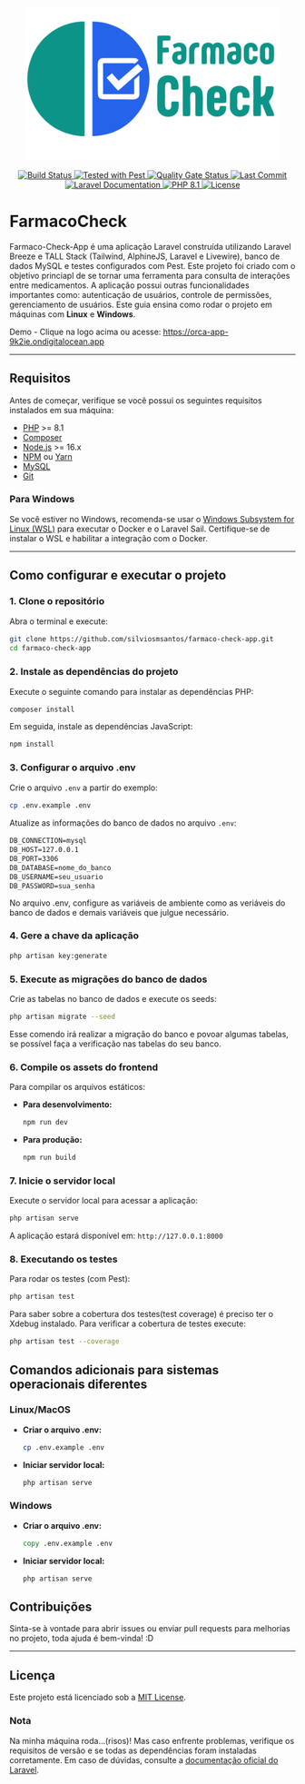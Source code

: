 <p align="center"><a href="https://orca-app-9k2ie.ondigitalocean.app/" target="_blank"><img src="https://github.com/silviosmsantos/FarmacoCheck/blob/main/farmacocheckSVG.svg" width="450" alt="Laravel Logo"></a></p>

<p align="center">
  <a href="https://github.com/silviosmsantos/FarmacoCheck/actions">
    <img src="https://github.com/laravel/framework/workflows/tests/badge.svg" alt="Build Status">
  </a>
  <a href="https://pestphp.com">
    <img src="https://img.shields.io/badge/Tested_with-Pest-7b42bc" alt="Tested with Pest">
  </a>
    <a href="https://github.com/silviosmsantos/FarmacoCheck/runs/34810727501">
    <img src="https://sonarcloud.io/api/project_badges/measure?project=silviosmsantos_FarmacoCheck&metric=alert_status" alt="Quality Gate Status">
  </a>
  <a href="https://github.com/silviosmsantos/FarmacoCheck/commits/main">
    <img src="https://img.shields.io/github/last-commit/silviosmsantos/FarmacoCheck" alt="Last Commit">
  </a>
  <a href="https://laravel.com/docs/11.x">
    <img src="https://img.shields.io/badge/Laravel-Documentation-orange" alt="Laravel Documentation">
  </a>
  <a href="https://www.php.net/">
    <img src="https://img.shields.io/badge/PHP-8.1-blue" alt="PHP 8.1">
  </a>
  <a href="https://packagist.org/packages/laravel/framework">
    <img src="https://img.shields.io/badge/License-MIT-green" alt="License">
  </a>
</p>


# FarmacoCheck

Farmaco-Check-App é uma aplicação Laravel construída utilizando Laravel Breeze e TALL Stack (Tailwind, AlphineJS, Laravel e Livewire), banco de dados MySQL e testes configurados com Pest. Este projeto foi criado com o objetivo princiapl de se tornar uma ferramenta para consulta de interações entre medicamentos. A aplicação possui outras funcionalidades importantes como: autenticação de usuários, controle de permissões, gerenciamento de usuários. 
Este guia ensina como rodar o projeto em máquinas com **Linux** e **Windows**.

Demo - Clique na logo acima ou acesse: https://orca-app-9k2ie.ondigitalocean.app

---

## Requisitos

Antes de começar, verifique se você possui os seguintes requisitos instalados em sua máquina:

- [PHP](https://www.php.net/downloads) >= 8.1
- [Composer](https://getcomposer.org/)
- [Node.js](https://nodejs.org/) >= 16.x
- [NPM](https://www.npmjs.com/) ou [Yarn](https://yarnpkg.com/)
- [MySQL](https://dev.mysql.com/downloads/)
- [Git](https://git-scm.com/)

### Para Windows

Se você estiver no Windows, recomenda-se usar o [Windows Subsystem for Linux (WSL)](https://learn.microsoft.com/en-us/windows/wsl/) para executar o Docker e o Laravel Sail. Certifique-se de instalar o WSL e habilitar a integração com o Docker.

---


## Como configurar e executar o projeto

### 1. Clone o repositório

Abra o terminal e execute:

```bash
git clone https://github.com/silviosmsantos/farmaco-check-app.git
cd farmaco-check-app
```

### 2. Instale as dependências do projeto

Execute o seguinte comando para instalar as dependências PHP:

```bash
composer install
```

Em seguida, instale as dependências JavaScript:

```bash
npm install
```

### 3. Configurar o arquivo .env

Crie o arquivo `.env` a partir do exemplo:

```bash
cp .env.example .env
```

Atualize as informações do banco de dados no arquivo `.env`:

```
DB_CONNECTION=mysql
DB_HOST=127.0.0.1
DB_PORT=3306
DB_DATABASE=nome_do_banco
DB_USERNAME=seu_usuario
DB_PASSWORD=sua_senha
```

No arquivo .env, configure as variáveis de ambiente como as veriáveis do banco de dados e demais variáveis que julgue necessário.

### 4. Gere a chave da aplicação

```bash
php artisan key:generate
```

### 5. Execute as migrações do banco de dados

Crie as tabelas no banco de dados e execute os seeds:

```bash
php artisan migrate --seed
```

Esse comendo irá realizar a migração do banco e povoar algumas tabelas, se possível faça a verificação nas tabelas do seu banco.

### 6. Compile os assets do frontend

Para compilar os arquivos estáticos:

- **Para desenvolvimento:**
  ```bash
  npm run dev
  ```
- **Para produção:**
  ```bash
  npm run build
  ```

### 7. Inicie o servidor local

Execute o servidor local para acessar a aplicação:

```bash
php artisan serve
```

A aplicação estará disponível em: `http://127.0.0.1:8000`

### 8. Executando os testes

Para rodar os testes (com Pest):

```bash
php artisan test
```

Para saber sobre a cobertura dos testes(test coverage) é preciso ter o Xdebug instalado. Para verificar a cobertura de testes execute:

```bash
php artisan test --coverage
```

## Comandos adicionais para sistemas operacionais diferentes

### Linux/MacOS
- **Criar o arquivo .env:**
  ```bash
  cp .env.example .env
  ```
- **Iniciar servidor local:**
  ```bash
  php artisan serve
  ```

### Windows
- **Criar o arquivo .env:**
  ```cmd
  copy .env.example .env
  ```
- **Iniciar servidor local:**
  ```cmd
  php artisan serve
  ```

## Contribuições

Sinta-se à vontade para abrir issues ou enviar pull requests para melhorias no projeto, toda ajuda é bem-vinda! :D

---

## Licença

Este projeto está licenciado sob a [MIT License](LICENSE).

### Nota
Na minha máquina roda...(risos)! Mas caso enfrente problemas, verifique os requisitos de versão e se todas as dependências foram instaladas corretamente. Em caso de dúvidas, consulte a [documentação oficial do Laravel](https://laravel.com/docs).
